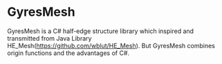 # GyresMesh
GyresMesh is a C# half-edge structure library which inspired and transmitted from Java Library HE_Mesh(https://github.com/wblut/HE_Mesh).
But GyresMesh combines origin functions and the advantages of C#.

